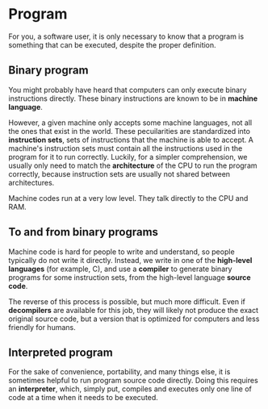 # Program

For you, a software user, it is only necessary to know that a program is something that can be executed, despite the proper definition.

## Binary program

You might probably have heard that computers can only execute binary instructions directly. These binary instructions are known to be in **machine language**.

However, a given machine only accepts some machine languages, not all the ones that exist in the world. These pecuilarities are standardized into **instruction sets**, sets of instructions that the machine is able to accept. A machine's instruction sets must contain all the instructions used in the program for it to run correctly. Luckily, for a simpler comprehension, we usually only need to match the **architecture** of the CPU to run the program correctly, because instruction sets are usually not shared between architectures.

Machine codes run at a very low level. They talk directly to the CPU and RAM.

## To and from binary programs

Machine code is hard for people to write and understand, so people typically do not write it directly. Instead, we write in one of the **high-level languages** (for example, C), and use a **compiler** to generate binary programs for some instruction sets, from the high-level language **source code**.

The reverse of this process is possible, but much more difficult. Even if **decompilers** are available for this job, they will likely not produce the exact original source code, but a version that is optimized for computers and less friendly for humans.

## Interpreted program

For the sake of convenience, portability, and many things else, it is sometimes helpful to run program source code directly. Doing this requires an **interpreter**, which, simply put, compiles and executes only one line of code at a time when it needs to be executed.